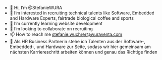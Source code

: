 - 👋 Hi, I’m @StefanieWURA
- 👀 I’m interested in recruiting technical talents like Software, Embedded and Hardware Experts, fairtrade biological coffee and sports
- 🌱 I’m currently learning website development
- 💞️ I’m looking to collaborate on recruiting
- 📫 How to reach me stefanie.wuchrer@wuraventa.com
- 👀 Als HR Business Partnerin stehe ich Talenten aus der Software-, Embedded-, und Hardware zur Seite, sodass wir hier gemeinsam am nächsten Karriereschritt arbeiten können und genau das Richtige finden 
<!---
StefanieWURA/StefanieWURA is a ✨ special ✨ repository because its `README.md` (this file) appears on your GitHub profile.
You can click the Preview link to take a look at your changes.
--->
